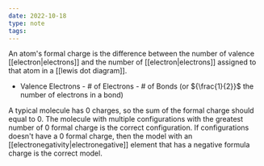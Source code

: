 ```yaml
---
date: 2022-10-18
type: note
tags: 
---
```


An atom's formal charge is the difference between the number of valence [[electron|electrons]] and the number of [[electron|electrons]] assigned to that atom in a [[lewis dot diagram]].
- Valence Electrons - # of Electrons - # of Bonds (or ${\frac{1}{2}}$ the number of electrons in a bond)

A typical molecule has 0 charges, so the sum of the formal charge should equal to 0. The molecule with multiple configurations with the greatest number of 0 formal charge is the correct configuration. If configurations doesn't have a 0 formal charge, then the model with an [[electronegativity|electronegative]] element that has a negative formula charge is the correct model.
